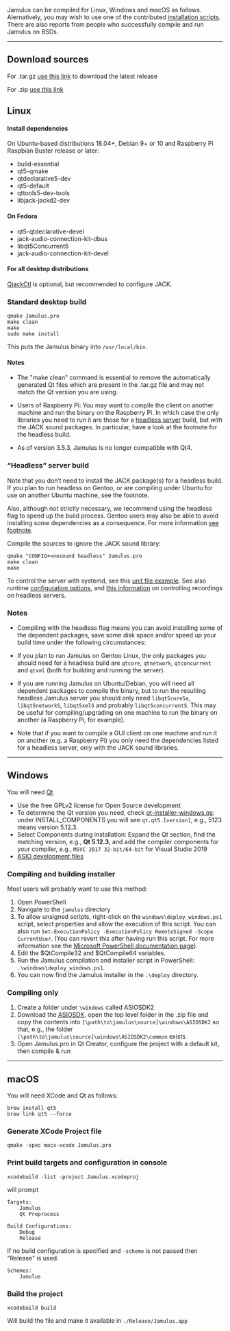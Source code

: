 Jamulus can be compiled for Linux, Windows and macOS as follows. Alernatively, you may wish to use one of the contributed [installation scripts](https://github.com/jamulussoftware/installscripts). There are also reports from people who successfully compile and run Jamulus on BSDs.

---


## Download sources

For .tar.gz [use this link](https://github.com/jamulussoftware/jamulus/archive/latest.tar.gz) to download the latest release

For .zip [use this link](https://github.com/jamulussoftware/jamulus/archive/master.zip)

## Linux

#### Install dependencies

On Ubuntu-based distributions 18.04+, Debian 9+ or 10 and Raspberry Pi Raspbian Buster release or later:

* build-essential
* qt5-qmake
* qtdeclarative5-dev
* qt5-default
* qttools5-dev-tools
* libjack-jackd2-dev

#### On Fedora

* qt5-qtdeclarative-devel
* jack-audio-connection-kit-dbus
* libqt5Concurrent5
* jack-audio-connection-kit-devel

#### For all desktop distributions

[QjackCtl](https://qjackctl.sourceforge.io/) is optional, but recommended to configure JACK.


### Standard desktop build

~~~
qmake Jamulus.pro
make clean
make
sudo make install
~~~

This puts the Jamulus binary into `/usr/local/bin`.

#### Notes

* The "make clean" command is essential to remove the automatically generated Qt files which are present in the .tar.gz file and may not match the Qt version you are using.

* Users of Raspberry Pi: You may want to compile the client on another machine and run the binary on the Raspberry Pi. In which case the only libraries you need to run it are those for a [headless server](Server-Linux#running-a-headless-server) build, but _with_ the JACK sound packages. In particular, have a look at the footnote for the headless build.

* As of version 3.5.3, Jamulus is no longer compatible with Qt4.


### “Headless” server build

Note that you don’t need to install the JACK package(s) for a headless build. If you plan to run headless on Gentoo, or are compiling under Ubuntu for use on another Ubuntu machine, see the footnote.

Also, although not strictly necessary, we recommend using the headless flag to speed up the build process. Gentoo users may also be able to avoid installing some dependencies as a consequence. For more information [see footnote](#footnote).

Compile the sources to ignore the JACK sound library:

~~~
qmake "CONFIG+=nosound headless" Jamulus.pro
make clean
make
~~~

To control the server with systemd, see this [unit file example](https://github.com/jamulussoftware/jamulus/blob/master/distributions/jamulus-server.service). See also runtime [configuration options](/wiki/Command-Line-Options), and [this information](/wiki/Tips-Tricks-More#controlling-recording-on-linux-headless-servers) on controlling recordings on headless servers.

### Notes

* Compiling with the headless flag means you can avoid installing some of the dependent packages, save some disk space and/or speed up your build time under the following circumstances:

* If you plan to run Jamulus on Gentoo Linux, the only packages you should need for a headless build are `qtcore`, `qtnetwork`, `qtconcurrent` and `qtxml` (both for building and running the server).

* If you are running Jamulus on Ubuntu/Debian, you will need all dependent packages to compile the binary, but to run the resulting headless Jamulus server you should only need `libqt5core5a`, `libqt5network5`, `libqt5xml5` and probably `libqt5concurrent5`. This may be useful for compiling/upgrading on one machine to run the binary on another (a Raspberry Pi, for example).

* Note that if you want to compile a GUI client on one machine and run it on another (e.g. a Raspberry Pi) you only need the dependencies listed for a headless server, only with the JACK sound libraries.

---

## Windows


You will need [Qt](https://www.qt.io/download)

* Use the free GPLv2 license for Open Source development
* To determine the Qt version you need, check [qt-installer-windows.qs](https://github.com/jamulussoftware/jamulus/blob/master/windows/qt-installer-windows.qs): under INSTALL_COMPONENTS you will see `qt.qt5.[version]`, e.g., 5123 means version 5.12.3.
* Select Components during installation: Expand the Qt section, find the matching version, e.g., **Qt 5.12.3**, and add the compiler components for your compiler, e.g., `MSVC 2017 32-bit/64-bit` for Visual Studio 2019
* [ASIO development files](https://www.steinberg.net/en/company/developer.html)

### Compiling and building installer

Most users will probably want to use this method:

1. Open PowerShell
1. Navigate to the `jamulus` directory
1. To allow unsigned scripts, right-click on the `windows\deploy_windows.ps1` script, select properties and allow the execution of this script. You can also run `Set-ExecutionPolicy -ExecutionPolicy RemoteSigned -Scope CurrentUser`. (You can revert this after having run this script. For more information see the [Microsoft PowerShell documentation page](https://docs.microsoft.com/en-us/powershell/module/microsoft.powershell.security/set-executionpolicy)).
1. Edit the $QtCompile32 and $QtCompile64 variables.
1. Run the Jamulus compilation and installer script in PowerShell: `.\windows\deploy_windows.ps1`.
1. You can now find the Jamulus installer in the `.\deploy` directory.

### Compiling only

1. Create a folder under `\windows` called ASIOSDK2
1. Download the [ASIOSDK](https://www.steinberg.net/asiosdk), open the top level folder in the .zip file and copy the contents into `[\path\to\jamulus\source]\windows\ASIOSDK2` so that, e.g., the folder `[\path\to\jamulus\source]\windows\ASIOSDK2\common` exists
1. Open Jamulus.pro in Qt Creator, configure the project with a default kit, then compile & run

---

## macOS
You will need XCode and Qt as follows:

~~~
brew install qt5
brew link qt5 --force
~~~

### Generate XCode Project file

`qmake -spec macx-xcode Jamulus.pro`

### Print build targets and configuration in console

`xcodebuild -list -project Jamulus.xcodeproj`

will prompt

~~~
Targets:
    Jamulus
    Qt Preprocess

Build Configurations:
    Debug
    Release
~~~

If no build configuration is specified and `-scheme` is not passed then "Release" is used.

~~~
Schemes:
    Jamulus
~~~

### Build the project

`xcodebuild build`

Will build the file and make it available in `./Release/Jamulus.app`


